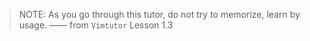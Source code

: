 > NOTE: As you go through this tutor, do not try to memorize, learn by usage.
> —— from `Vimtutor` Lesson 1.3 